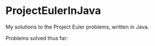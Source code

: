# ProjectEulerInJava
My solutions to the Project Euler problems, written in Java.

Problems solved thus far: